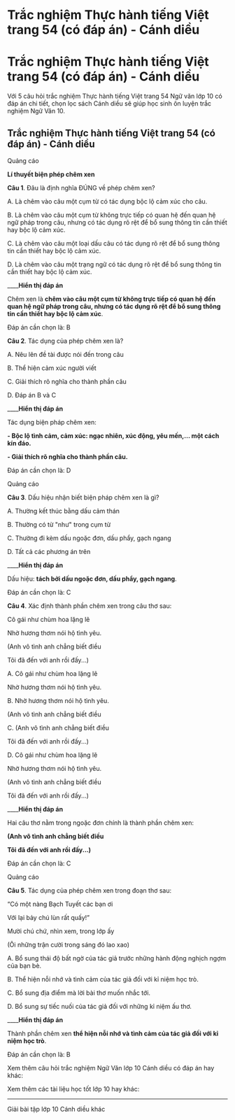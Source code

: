 # Trắc nghiệm Thực hành tiếng Việt trang 54 (có đáp án) - Cánh diều

# Trắc nghiệm Thực hành tiếng Việt trang 54 (có đáp án) - Cánh diều

Với 5 câu hỏi trắc nghiệm Thực hành tiếng Việt trang 54 Ngữ văn lớp 10 có đáp án chi tiết, chọn lọc sách Cánh diều sẽ giúp học sinh ôn luyện trắc nghiệm Ngữ Văn 10.

## Trắc nghiệm Thực hành tiếng Việt trang 54 (có đáp án) - Cánh diều

Quảng cáo

**Lí thuyết biện phép chêm xen**

**Câu 1**. Đâu là định nghĩa ĐÚNG về phép chêm xen?

A. Là chêm vào câu một cụm từ có tác dụng bộc lộ cảm xúc cho câu. 

B. Là chêm vào câu một cụm từ không trực tiếp có quan hệ đến quan hệ ngữ pháp trong câu, nhưng có tác dụng rõ rệt để bổ sung thông tin cần thiết hay bộc lộ cảm xúc. 

C. Là chêm vào câu một loại dấu câu có tác dụng rõ rệt để bổ sung thông tin cần thiết hay bộc lộ cảm xúc. 

D. Là chêm vào câu một trạng ngữ có tác dụng rõ rệt để bổ sung thông tin cần thiết hay bộc lộ cảm xúc. 

____**Hiển thị đáp án**

Chêm xen là **chêm vào câu một cụm từ không trực tiếp có quan hệ đến quan hệ ngữ pháp trong câu, nhưng có tác dụng rõ rệt để bổ sung thông tin cần thiết hay bộc lộ cảm xúc**. 

Đáp án cần chọn là: B

**Câu 2**. Tác dụng của phép chêm xen là?

A. Nêu lên đề tài được nói đến trong câu

B. Thể hiện cảm xúc người viết

C. Giải thích rõ nghĩa cho thành phần câu

D. Đáp án B và C

____**Hiển thị đáp án**

Tác dụng biện pháp chêm xen:

**\- Bộc lộ tình cảm, cảm xúc: ngạc nhiên, xúc động, yêu mến,… một cách kín đáo.**

**\- Giải thích rõ nghĩa cho thành phần câu.**

Đáp án cần chọn là: D

Quảng cáo

**Câu 3**. Dấu hiệu nhận biết biện pháp chêm xen là gì?

A. Thường kết thúc bằng dấu cảm thán

B. Thường có từ "như" trong cụm từ

C. Thường đi kèm dấu ngoặc đơn, dấu phẩy, gạch ngang

D. Tất cả các phương án trên

____**Hiển thị đáp án**

Dấu hiệu: **tách bởi dấu ngoặc đơn, dấu phẩy, gạch ngang**.

Đáp án cần chọn là: C

**Câu 4**. Xác định thành phần chêm xen trong câu thơ sau:

Cô gái như chùm hoa lặng lẽ

Nhờ hương thơm nói hộ tình yêu.

(Anh vô tình anh chẳng biết điều

Tôi đã đến với anh rồi đấy...)

A. Cô gái như chùm hoa lặng lẽ

Nhờ hương thơm nói hộ tình yêu.

B. Nhờ hương thơm nói hộ tình yêu.

(Anh vô tình anh chẳng biết điều

C. (Anh vô tình anh chẳng biết điều

Tôi đã đến với anh rồi đấy...)

D. Cô gái như chùm hoa lặng lẽ

Nhờ hương thơm nói hộ tình yêu.

(Anh vô tình anh chẳng biết điều

Tôi đã đến với anh rồi đấy...)

____**Hiển thị đáp án**

Hai câu thơ nằm trong ngoặc đơn chính là thành phần chêm xen:

**(Anh vô tình anh chẳng biết điều**

**Tôi đã đến với anh rồi đấy...)**

Đáp án cần chọn là: C

Quảng cáo

**Câu 5**. Tác dụng của phép chêm xen trong đoạn thơ sau:

“Có một nàng Bạch Tuyết các bạn ơi

Với lại bảy chú lùn rất quấy!”

Mười chú chứ, nhìn xem, trong lớp ấy

(Ôi những trận cười trong sáng đó lao xao)

A. Bổ sung thái độ bất ngờ của tác giả trước những hành động nghịch ngợm của bạn bè.

B. Thể hiện nỗi nhớ và tình cảm của tác giả đối với kỉ niệm học trò.

C. Bổ sung địa điểm mà lời bài thơ muốn nhắc tới.

D. Bổ sung sự tiếc nuối của tác giả đối với những kỉ niệm ấu thơ.

____**Hiển thị đáp án**

Thành phần chêm xen **thể hiện nỗi nhớ và tình cảm của tác giả đối với kỉ niệm học trò**.

Đáp án cần chọn là: B

Xem thêm câu hỏi trắc nghiệm Ngữ Văn lớp 10 Cánh diều có đáp án hay khác:

Xem thêm các tài liệu học tốt lớp 10 hay khác:

* * *

Giải bài tập lớp 10 Cánh diều khác

